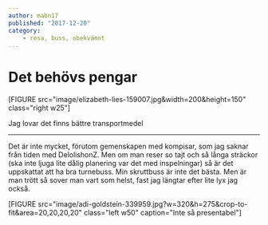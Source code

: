 ```yaml
---
author: mabn17
published: "2017-12-20"
category:
    - resa, buss, obekvämnt
...
```

Det behövs pengar
==================================
[FIGURE src="image/elizabeth-lies-159007.jpg&width=200&height=150" class="right w25"]


Jag lovar det finns bättre transportmedel


<!--more-->




-----------------------------------


Det är inte mycket, förutom gemenskapen med kompisar, som jag saknar från tiden med DelolishonZ. Men om man reser so tajt och så långa sträckor (ska inte ljuga lite dålig planering var det med inspelningar) så är det uppskattat att ha bra turnebuss. Min skruttbuss är inte det bästa. Men är man trött så sover man vart som helst, fast jag längtar efter lite lyx jag också.


[FIGURE src="image/adi-goldstein-339959.jpg?w=320&h=275&crop-to-fit&area=20,20,20,20" class="left w50" caption="Inte så presentabel"]
